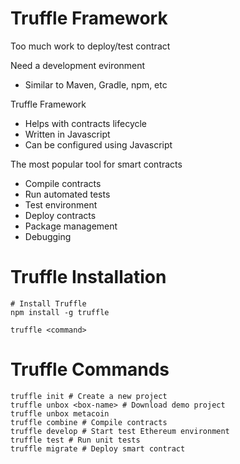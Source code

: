 # Truffle Framework

Too much work to deploy/test contract

Need a development evironment

- Similar to Maven, Gradle, npm, etc

Truffle Framework

- Helps with contracts lifecycle
- Written in Javascript
- Can be configured using Javascript

The most popular tool for smart contracts

- Compile contracts
- Run automated tests
- Test environment
- Deploy contracts
- Package management
- Debugging

# Truffle Installation

```
# Install Truffle
npm install -g truffle

truffle <command>
```

# Truffle Commands

```
truffle init # Create a new project
truffle unbox <box-name> # Download demo project
truffle unbox metacoin
truffle combine # Compile contracts
truffle develop # Start test Ethereum environment
truffle test # Run unit tests
truffle migrate # Deploy smart contract
```
